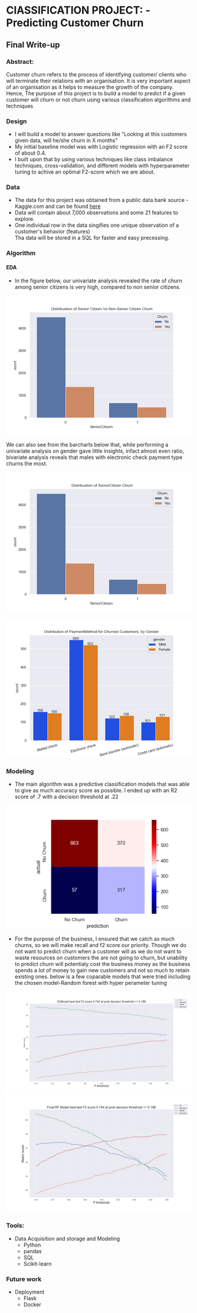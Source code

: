 #  ClASSIFICATION PROJECT: - Predicting Customer Churn

## Final Write-up

### Abstract:
Customer churn refers to the process of identifying customer/ clients who will terminate their relations with an organisation. It is very important aspect of an organisation as it helps to measure the growth of the company. Hence, The purpose of this project is to build a model to predict if a given customer will churn or not churn using various classification algorithms and techniques


### Design
* I will build a model to answer questions like "Looking at this customers given data, will he/she churn in X months"
* My initial baseline model was with Logistic regression with an F2 score of about 0.4.
* I built upon that by using various techniques like class imbalance techniques, cross-validation, and different models with hyperparameter tuning to achive an optimal F2-score which we are about.    

### Data 
* The data for this project was obtained from a public data bank source - Kaggle.com and can be found [here](https://www.kaggle.com/blastchar/telco-customer-churn)
* Data will contain about 7,000 observations and some 21 features to explore.
* One individual row in the data singifies one unique observation of a customer's behavior (features)  
Tha data will be stored in a SQL for faster and easy precessing.

### Algorithm
#### EDA
* In the figure below, our univariate analysis revealed the rate of churn among senior citizens is very high, compared to non senior citizens.

![](./pics/uni_sc.png)

 We can also see from the barcharts below that, while performing a univariate analysis on gender gave little insights, infact almost even ratio, bivariate analysis reveals that males with electronic check payment type churns the most.

![](./pics/uni_maleVfemale.png)

![](./pics/bi_pm.png)

### Modeling

* The main algorithm was a predictive classification models that was able to give as much accuracy score as possible. I ended up with an R2 score of .7 with a decision threshold at .22 

![](./pics/cmat.png)

* For the purpose of the business, I ensured that we catch as much churns, so we will make recall and f2 score our priority. Though we do not want to predict churn when a customer will as we do not want to waste resources on customers the are not going to churn, but unability to predict churn will potentialy cost the business money as the business spends a lot of money to gain new customers and not so much to retain existing ones. 
below is a few coparable models that were tried including the chosen model-Random forest with hyper perameter tuning

![](./pics/xgbtest.png) ![](./pics/rf_final.png)  
### Tools:
* Data Acquisition and storage and Modeling
  * Python  
  * pandas
  * SQL
  * Scikit-learn

### Future work
 * Deployment
   * Flask
   * Docker 



